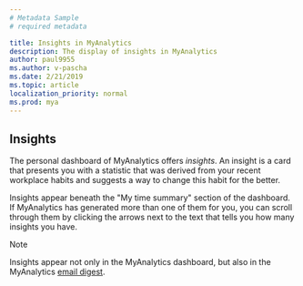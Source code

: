 ```yaml
---
# Metadata Sample
# required metadata

title: Insights in MyAnalytics
description: The display of insights in MyAnalytics
author: paul9955
ms.author: v-pascha
ms.date: 2/21/2019
ms.topic: article
localization_priority: normal 
ms.prod: mya
---
```


## Insights

The personal dashboard of MyAnalytics offers _insights_. An insight is a card that presents you with a statistic that was derived from your recent workplace habits and suggests a way to change this habit for the better.

Insights appear beneath the "My time summary" section of the dashboard. If MyAnalytics has generated more than one of them for you, you can scroll through them by clicking the arrows next to the text that tells you how many insights you have.  

> [!Note] 
> Insights appear not only in the MyAnalytics dashboard, but also in the MyAnalytics [email digest](../email-digest.md).

<!-- EXAMPLES REMOVED PER NOELLE 24 AUGUST

### Example insights

#### Everyday insights

The following are typical insights:

**Decrease in focus hours**

   ![Focus hours insight](../../../images/mya/use/db-insights-01.png)

**One-on-ones with one important person**

   ![One-on-ones insight](../../../images/mya/use/db-insights-02.png)

**Meeting time spent with one particular person**

   ![Time spent with person -- insight](../../../images/mya/use/db-insights-03.png)

**Email interruptions**

   ![Email interruptions insight](../../../images/mya/use/db-insights-04.png)

#### Announcement insights

Occasionally, MyAnalytics uses an insight to announce a change in the way it works. For example, the following insight presents the announcement that Teams is being used as a new data source for information about workplace habits: 

**Announcing a new data source: Teams**

   ![Announcing data from Teams](../../../images/mya/use/db-insights-05.png)

--> 